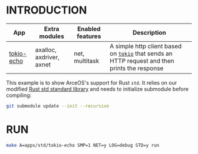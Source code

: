# INTRODUCTION
| App | Extra modules | Enabled features | Description |
|-|-|-|-|
| [tokio-echo](../apps/std/tokio-echo/) | axalloc, axdriver, axnet | net, multitask | A simple http client based on [`tokio`](https://tokio.rs/) that sends an HTTP request and then prints the response |

This example is to show ArceOS's support for Rust `std`. 
It relies on our modified [Rust std standard library](https://github.com/arceos-os/rust.git) and needs to initialize submodule before compiling:
```bash
git submodule update --init --recursive
```


# RUN
```bash
make A=apps/std/tokio-echo SMP=1 NET=y LOG=debug STD=y run
```

